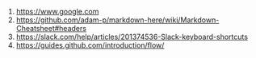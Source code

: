 1. https://www.google.com
1. https://github.com/adam-p/markdown-here/wiki/Markdown-Cheatsheet#headers
1. https://slack.com/help/articles/201374536-Slack-keyboard-shortcuts
1. https://guides.github.com/introduction/flow/
